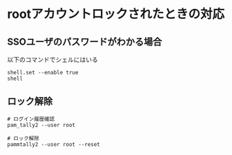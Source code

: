 # rootアカウントロックされたときの対応
## SSOユーザのパスワードがわかる場合
以下のコマンドでシェルにはいる
```
shell.set --enable true
shell
```

## ロック解除
```
# ログイン履歴確認
pam_tally2 --user root

# ロック解除
pammtally2 --user root --reset
```
